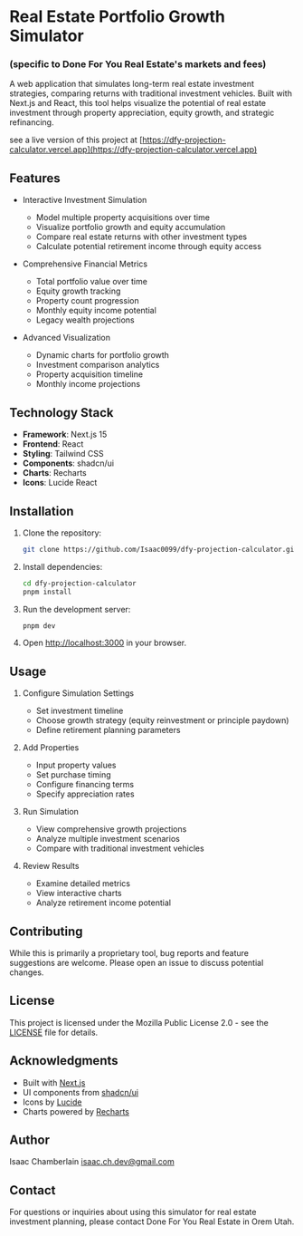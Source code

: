 # Real Estate Portfolio Growth Simulator

### (specific to Done For You Real Estate's markets and fees)

A web application that simulates long-term real estate investment strategies, comparing returns with traditional investment vehicles. Built with Next.js and React, this tool helps visualize the potential of real estate investment through property appreciation, equity growth, and strategic refinancing.

see a live version of this project at [https://dfy-projection-calculator.vercel.app](https://dfy-projection-calculator.vercel.app)

## Features

- Interactive Investment Simulation

  - Model multiple property acquisitions over time
  - Visualize portfolio growth and equity accumulation
  - Compare real estate returns with other investment types
  - Calculate potential retirement income through equity access

- Comprehensive Financial Metrics

  - Total portfolio value over time
  - Equity growth tracking
  - Property count progression
  - Monthly equity income potential
  - Legacy wealth projections

- Advanced Visualization
  - Dynamic charts for portfolio growth
  - Investment comparison analytics
  - Property acquisition timeline
  - Monthly income projections

## Technology Stack

- **Framework**: Next.js 15
- **Frontend**: React
- **Styling**: Tailwind CSS
- **Components**: shadcn/ui
- **Charts**: Recharts
- **Icons**: Lucide React

## Installation

1. Clone the repository:

   ```bash
   git clone https://github.com/Isaac0099/dfy-projection-calculator.git
   ```

2. Install dependencies:

   ```bash
   cd dfy-projection-calculator
   pnpm install
   ```

3. Run the development server:

   ```bash
   pnpm dev
   ```

4. Open [http://localhost:3000](http://localhost:3000) in your browser.

## Usage

1. Configure Simulation Settings

   - Set investment timeline
   - Choose growth strategy (equity reinvestment or principle paydown)
   - Define retirement planning parameters

2. Add Properties

   - Input property values
   - Set purchase timing
   - Configure financing terms
   - Specify appreciation rates

3. Run Simulation

   - View comprehensive growth projections
   - Analyze multiple investment scenarios
   - Compare with traditional investment vehicles

4. Review Results
   - Examine detailed metrics
   - View interactive charts
   - Analyze retirement income potential

## Contributing

While this is primarily a proprietary tool, bug reports and feature suggestions are welcome. Please open an issue to discuss potential changes.

## License

This project is licensed under the Mozilla Public License 2.0 - see the [LICENSE](LICENSE) file for details.

## Acknowledgments

- Built with [Next.js](https://nextjs.org/)
- UI components from [shadcn/ui](https://ui.shadcn.com/)
- Icons by [Lucide](https://lucide.dev/)
- Charts powered by [Recharts](https://recharts.org/)

## Author

Isaac Chamberlain
isaac.ch.dev@gmail.com

## Contact

For questions or inquiries about using this simulator for real estate investment planning, please contact Done For You Real Estate in Orem Utah.
